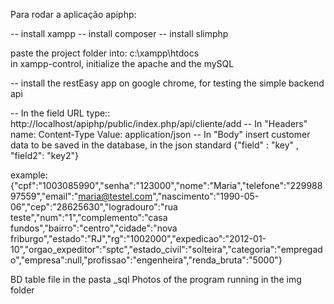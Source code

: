 Para rodar a aplicação apiphp:

-- install xampp
-- install composer
-- install slimphp

paste the project folder into: c:\xampp\htdocs\
in xampp-control, initialize the apache and the mySQL

-- install the restEasy app on google chrome, for testing the simple backend api


-- In the field URL type:: http://localhost/apiphp/public/index.php/api/cliente/add
-- In "Headers" name: Content-Type Value: application/json
-- In "Body" insert customer data to be saved in the database, in the json standard {"field" : "key" , "field2": "key2"}

example: {"cpf":"1003085990","senha":"123000","nome":"Maria","telefone":"22998897559","email":"maria@testel.com","nascimento":"1990-05-06","cep":"28625630","logradouro":"rua teste","num":"1","complemento":"casa fundos","bairro":"centro","cidade":"nova friburgo","estado":"RJ","rg":"1002000","expedicao":"2012-01-10","orgao_expeditor":"sptc","estado_civil":"solteira","categoria":"empregado","empresa":null,"profissao":"engenheira","renda_bruta":"5000"}

BD table file in the pasta _sql
Photos of the program running in the img folder


